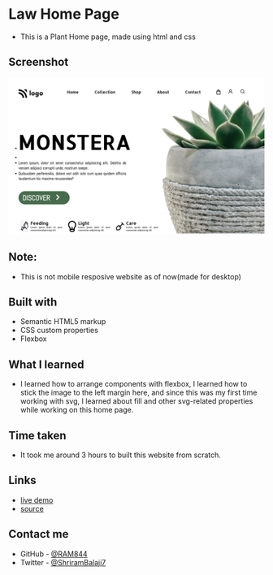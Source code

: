 # Law Home Page

- This is a Plant Home page, made using html and css 



## Screenshot

![screenshot](./screenshot.png)

## Note:
- This is not mobile resposive website as of now(made for desktop)

## Built with

- Semantic HTML5 markup
- CSS custom properties
- Flexbox


## What I learned
- I learned how to arrange components with flexbox, I learned how to stick the image to the left margin here, and since this was my first time working with svg, I learned about fill and other svg-related properties while working on this home page.

## Time taken
- It took me around 3 hours to built this website from scratch.

## Links
- [live demo](#)
- [source](#)


## Contact me
- GitHub - [@RAM844](https://github.com/RAM844)
- Twitter - [@ShriramBalaji7](https://www.twitter.com/ShriramBalaji7)